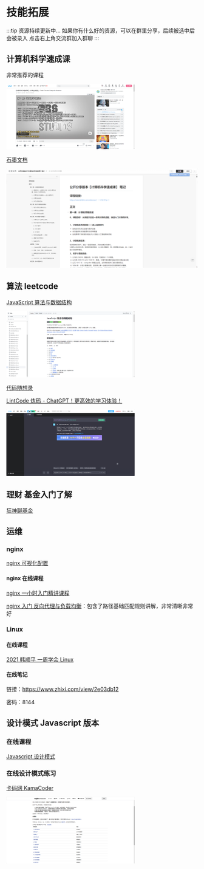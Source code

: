 # 技能拓展

:::tip 资源持续更新中...
如果你有什么好的资源，可以在群里分享，后续被选中后会被录入
点击右上角交流群加入群聊
:::

## 计算机科学速成课

非常推荐的课程

[<img src="/expand/image-20240130130849756.png" alt="image-20240130130849756" style="zoom:33%;" />](https://www.bilibili.com/video/BV1EW411u7th/?p=1)

[石墨文档](https://shimo.im/docs/PJAUY30F1uYksv0h/read)

[![image-20240130131003573](/expand/image-20240130131003573.png)](https://shimo.im/docs/PJAUY30F1uYksv0h/read)

## 算法 leetcode

[JavaScript 算法与数据结构](https://github.com/trekhleb/javascript-algorithms/blob/master/README.zh-CN.md)

[<img src="/expand/image-20240118175430344.png" alt="image-20240118175430344" style="zoom:33%;" />](https://github.com/trekhleb/javascript-algorithms/blob/master/README.zh-CN.md)

[代码随想录 ](https://www.programmercarl.com/)

[LintCode 炼码 - ChatGPT！更高效的学习体验！](https://www.lintcode.com/chat-gpt?utm_source=tf-github-xhGPT)

[<img src="/expand/image-20240106135346322.png" alt="image-20240106135346322" style="zoom:33%;" />](https://www.lintcode.com/chat-gpt?utm_source=tf-github-xhGPT)

## 理财 基金入门了解

[狂神聊基金](https://www.bilibili.com/video/BV1N7411L7WP/?p=2&spm_id_from=pageDriver&vd_source=4db4edf8e68a4ceac9f0a41212e6f026)

## 运维

### nginx

[nginx 可视化配置](https://iui.su/126/)

#### nginx 在线课程

[nginx 一小时入门精讲课程](https://www.bilibili.com/video/BV1rG4y1e7BQ)

[nginx 入门 反向代理与负载均衡](https://www.bilibili.com/video/BV1Bx411Z7Do/?spm_id_from=333.337.search-card.all.click&vd_source=4db4edf8e68a4ceac9f0a41212e6f026)：包含了路径基础匹配规则讲解，非常清晰非常好

### Linux

#### 在线课程

[2021 韩顺平 一周学会 Linux](https://www.bilibili.com/video/BV1Sv411r7vd?p=1&vd_source=4db4edf8e68a4ceac9f0a41212e6f026)

#### 在线笔记

链接：https://www.zhixi.com/view/2e03db12

密码：8144

## 设计模式 Javascript 版本

### 在线课程

[Javascript 设计模式](https://www.bilibili.com/video/BV1MP4y127kd/?spm_id_from=333.337.search-card.all.click&vd_source=4db4edf8e68a4ceac9f0a41212e6f026)

### 在线设计模式练习

[卡码网 KamaCoder](https://kamacoder.com/)

[<img src="/expand/image-20240106135736220.png" alt="image-20240106135736220" style="zoom:33%;" />](https://kamacoder.com/)
